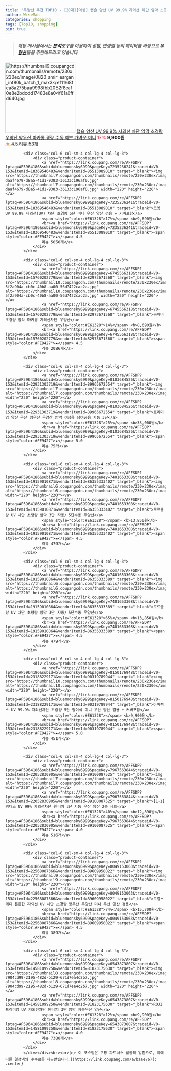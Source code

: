 ```yaml
---
title: "우양산 추천 TOP10 - [20대][여성] 캡슐 양산 UV 99.9% 자외선 차단 암막 초경량 우양산 양우산 마카롱 경량 수동 예쁜 가벼운 미니"
author: WiseMan
categories: shopping
tags: [Top10, shopping]
pin: true
---
```


> ##### 해당 게시물에서는 [**분석도구**](https://itemscout.io/)를 이용하여 **성별**, **연령별** 등의 데이터를 바탕으로 [**우양산**](https://link.coupang.com/a/baae76)들을 추천해드리고 있습니다.
<div class="container"><div class="row">
            <div class="col-6 col-sm-4 col-lg-4 col-lg-3">
                <div class="product-container">
                    <a href="https://link.coupang.com/re/AFFSDP?lptag=AF5964186&subid=bluemoonsky6999&pageKey=8119170511&traceid=V0-153&itemId=23022351210&vendorItemId=90084640551" target="_blank"><img src="https://thumbnail9.coupangcdn.com/thumbnails/remote/230x230ex/image/0820_amir_esrgan_inf80k_batch_1_max3k/ef11/68fea8a275baa9998fbb2052f8eaf0e8e2bdcdd17483e8a04f61a0ffd640.jpg" alt="https://thumbnail9.coupangcdn.com/thumbnails/remote/230x230ex/image/0820_amir_esrgan_inf80k_batch_1_max3k/ef11/68fea8a275baa9998fbb2052f8eaf0e8e2bdcdd17483e8a04f61a0ffd640.jpg" width="220" height="220"></a>
                    <a href="https://link.coupang.com/re/AFFSDP?lptag=AF5964186&subid=bluemoonsky6999&pageKey=8119170511&traceid=V0-153&itemId=23022351210&vendorItemId=90084640551" target="_blank">캡슐 양산 UV 99.9% 자외선 차단 암막 초경량 우양산 양우산 마카롱 경량 수동 예쁜 가벼운 미니</a>
                    <span style="color:#E61328">17%</span> <b>9,900원</b>
                    <br><a href="https://link.coupang.com/re/AFFSDP?lptag=AF5964186&subid=bluemoonsky6999&pageKey=8119170511&traceid=V0-153&itemId=23022351210&vendorItemId=90084640551" target="_blank"><span style="color:#FE9427">★</span> 4.5
                    리뷰 53개</a>
                </div>
            </div>
            
            <div class="col-6 col-sm-4 col-lg-4 col-lg-3">
                <div class="product-container">
                    <a href="https://link.coupang.com/re/AFFSDP?lptag=AF5964186&subid=bluemoonsky6999&pageKey=7235236241&traceid=V0-153&itemId=18369546483&vendorItemId=85513089010" target="_blank"><img src="https://thumbnail7.coupangcdn.com/thumbnails/remote/230x230ex/image/retail/images/4094008028262424-daaf4679-d8a5-41d1-9383-36133c196af0.jpg" alt="https://thumbnail7.coupangcdn.com/thumbnails/remote/230x230ex/image/retail/images/4094008028262424-daaf4679-d8a5-41d1-9383-36133c196af0.jpg" width="220" height="220"></a>
                    <a href="https://link.coupang.com/re/AFFSDP?lptag=AF5964186&subid=bluemoonsky6999&pageKey=7235236241&traceid=V0-153&itemId=18369546483&vendorItemId=85513089010" target="_blank">코멧 UV 99.9% 자외선(UV) 차단 초경량 5단 미니 우산 양산 겸용 + 커버포함</a>
                    <span style="color:#E61328">17%</span> <b>9,690원</b>
                    <br><a href="https://link.coupang.com/re/AFFSDP?lptag=AF5964186&subid=bluemoonsky6999&pageKey=7235236241&traceid=V0-153&itemId=18369546483&vendorItemId=85513089010" target="_blank"><span style="color:#FE9427">★</span> 4.5
                    리뷰 5050개</a>
                </div>
            </div>
            
            <div class="col-6 col-sm-4 col-lg-4 col-lg-3">
                <div class="product-container">
                    <a href="https://link.coupang.com/re/AFFSDP?lptag=AF5964186&subid=bluemoonsky6999&pageKey=6745566318&traceid=V0-153&itemId=15760202779&vendorItemId=82973671568" target="_blank"><img src="https://thumbnail10.coupangcdn.com/thumbnails/remote/230x230ex/image/retail/images/188820809539359-5f2a904a-cb0c-40b8-aa00-56d7422cac2a.jpg" alt="https://thumbnail10.coupangcdn.com/thumbnails/remote/230x230ex/image/retail/images/188820809539359-5f2a904a-cb0c-40b8-aa00-56d7422cac2a.jpg" width="220" height="220"></a>
                    <a href="https://link.coupang.com/re/AFFSDP?lptag=AF5964186&subid=bluemoonsky6999&pageKey=6745566318&traceid=V0-153&itemId=15760202779&vendorItemId=82973671568" target="_blank">금깨비 초경량 암막 마카롱 자외선차단 우양산</a>
                    <span style="color:#E61328">14%</span> <b>8,690원</b>
                    <br><a href="https://link.coupang.com/re/AFFSDP?lptag=AF5964186&subid=bluemoonsky6999&pageKey=6745566318&traceid=V0-153&itemId=15760202779&vendorItemId=82973671568" target="_blank"><span style="color:#FE9427">★</span> 4.5
                    리뷰 2086개</a>
                </div>
            </div>
            
            <div class="col-6 col-sm-4 col-lg-4 col-lg-3">
                <div class="product-container">
                    <a href="https://link.coupang.com/re/AFFSDP?lptag=AF5964186&subid=bluemoonsky6999&pageKey=8103684526&traceid=V0-153&itemId=22931303719&vendorItemId=89965672554" target="_blank"><img src="https://thumbnail7.coupangcdn.com/thumbnails/remote/230x230ex/image/0820_amir_esrgan_inf80k_batch_2_max3k/9383/a9a462123eff70e77757a04bba0f0a3af68a3d805936451ea2811fec8bec.jpg" alt="https://thumbnail7.coupangcdn.com/thumbnails/remote/230x230ex/image/0820_amir_esrgan_inf80k_batch_2_max3k/9383/a9a462123eff70e77757a04bba0f0a3af68a3d805936451ea2811fec8bec.jpg" width="220" height="220"></a>
                    <a href="https://link.coupang.com/re/AFFSDP?lptag=AF5964186&subid=bluemoonsky6999&pageKey=8103684526&traceid=V0-153&itemId=22931303719&vendorItemId=89965672554" target="_blank">프리미엄 양산 우산 양우산 우양산 암막 여성용 남여공용 자동 3단</a>
                    <span style="color:#E61328">25%</span> <b>33,000원</b>
                    <br><a href="https://link.coupang.com/re/AFFSDP?lptag=AF5964186&subid=bluemoonsky6999&pageKey=8103684526&traceid=V0-153&itemId=22931303719&vendorItemId=89965672554" target="_blank"><span style="color:#FE9427">★</span> 5.0
                    리뷰 75개</a>
                </div>
            </div>
            
            <div class="col-6 col-sm-4 col-lg-4 col-lg-3">
                <div class="product-container">
                    <a href="https://link.coupang.com/re/AFFSDP?lptag=AF5964186&subid=bluemoonsky6999&pageKey=7401653308&traceid=V0-153&itemId=19159010871&vendorItemId=86355333402" target="_blank"><img src="https://thumbnail6.coupangcdn.com/thumbnails/remote/230x230ex/image/vendor_inventory/7e95/b21577a221390ce08c89da9ea3958cdfba9c7d43cde9ff31395106e23073.jpg" alt="https://thumbnail6.coupangcdn.com/thumbnails/remote/230x230ex/image/vendor_inventory/7e95/b21577a221390ce08c89da9ea3958cdfba9c7d43cde9ff31395106e23073.jpg" width="220" height="220"></a>
                    <a href="https://link.coupang.com/re/AFFSDP?lptag=AF5964186&subid=bluemoonsky6999&pageKey=7401653308&traceid=V0-153&itemId=19159010871&vendorItemId=86355333402" target="_blank">로르블랑 UV 차단 초령량 암막 3단 자동/ 5단수동 우양산</a>
                    <span style="color:#E61328"></span> <b>13,850원</b>
                    <br><a href="https://link.coupang.com/re/AFFSDP?lptag=AF5964186&subid=bluemoonsky6999&pageKey=7401653308&traceid=V0-153&itemId=19159010871&vendorItemId=86355333402" target="_blank"><span style="color:#FE9427">★</span> 4.5
                    리뷰 479개</a>
                </div>
            </div>
            
            <div class="col-6 col-sm-4 col-lg-4 col-lg-3">
                <div class="product-container">
                    <a href="https://link.coupang.com/re/AFFSDP?lptag=AF5964186&subid=bluemoonsky6999&pageKey=7401653308&traceid=V0-153&itemId=19159010864&vendorItemId=86355333389" target="_blank"><img src="https://thumbnail6.coupangcdn.com/thumbnails/remote/230x230ex/image/vendor_inventory/c283/d25e85212ccb8977a04cc3a5c22b2d7aa84e0d840a5341f88f3170067552.jpg" alt="https://thumbnail6.coupangcdn.com/thumbnails/remote/230x230ex/image/vendor_inventory/c283/d25e85212ccb8977a04cc3a5c22b2d7aa84e0d840a5341f88f3170067552.jpg" width="220" height="220"></a>
                    <a href="https://link.coupang.com/re/AFFSDP?lptag=AF5964186&subid=bluemoonsky6999&pageKey=7401653308&traceid=V0-153&itemId=19159010864&vendorItemId=86355333389" target="_blank">로르블랑 UV 차단 초령량 암막 3단 자동/ 5단수동 우양산</a>
                    <span style="color:#E61328">65%</span> <b>13,850원</b>
                    <br><a href="https://link.coupang.com/re/AFFSDP?lptag=AF5964186&subid=bluemoonsky6999&pageKey=7401653308&traceid=V0-153&itemId=19159010864&vendorItemId=86355333389" target="_blank"><span style="color:#FE9427">★</span> 4.5
                    리뷰 479개</a>
                </div>
            </div>
            
            <div class="col-6 col-sm-4 col-lg-4 col-lg-3">
                <div class="product-container">
                    <a href="https://link.coupang.com/re/AFFSDP?lptag=AF5964186&subid=bluemoonsky6999&pageKey=8150176948&traceid=V0-153&itemId=23188229171&vendorItemId=90319789944" target="_blank"><img src="https://thumbnail10.coupangcdn.com/thumbnails/remote/230x230ex/image/0820_amir_esrgan_inf80k_batch_0_max3k/9b35/f74a411b356d20abd1836d8a600014265dbb4418597d09220fb42716754d.png" alt="https://thumbnail10.coupangcdn.com/thumbnails/remote/230x230ex/image/0820_amir_esrgan_inf80k_batch_0_max3k/9b35/f74a411b356d20abd1836d8a600014265dbb4418597d09220fb42716754d.png" width="220" height="220"></a>
                    <a href="https://link.coupang.com/re/AFFSDP?lptag=AF5964186&subid=bluemoonsky6999&pageKey=8150176948&traceid=V0-153&itemId=23188229171&vendorItemId=90319789944" target="_blank">아머렉스 UV 99.9% 자외선차단 초경량 5단 접이식 미니 우산 양산 겸용 + 커버포함</a>
                    <span style="color:#E61328"></span> <b>9,900원</b>
                    <br><a href="https://link.coupang.com/re/AFFSDP?lptag=AF5964186&subid=bluemoonsky6999&pageKey=8150176948&traceid=V0-153&itemId=23188229171&vendorItemId=90319789944" target="_blank"><span style="color:#FE9427">★</span> 5.0
                    리뷰 451개</a>
                </div>
            </div>
            
            <div class="col-6 col-sm-4 col-lg-4 col-lg-3">
                <div class="product-container">
                    <a href="https://link.coupang.com/re/AFFSDP?lptag=AF5964186&subid=bluemoonsky6999&pageKey=7967563844&traceid=V0-153&itemId=22052830905&vendorItemId=89100087525" target="_blank"><img src="https://thumbnail7.coupangcdn.com/thumbnails/remote/230x230ex/image/0820_amir_esrgan_inf80k_batch_0_max3k/d38f/9ce67bd625cb729e77901276f05080b97ea3cbe54475acb97372236e49a3.jpg" alt="https://thumbnail7.coupangcdn.com/thumbnails/remote/230x230ex/image/0820_amir_esrgan_inf80k_batch_0_max3k/d38f/9ce67bd625cb729e77901276f05080b97ea3cbe54475acb97372236e49a3.jpg" width="220" height="220"></a>
                    <a href="https://link.coupang.com/re/AFFSDP?lptag=AF5964186&subid=bluemoonsky6999&pageKey=7967563844&traceid=V0-153&itemId=22052830905&vendorItemId=89100087525" target="_blank">[1+1] 위더스 UV 99% 자외선차단 원터치 3단 자동 우산 양산 2종 세트</a>
                    <span style="color:#E61328">40%</span> <b>12,890원</b>
                    <br><a href="https://link.coupang.com/re/AFFSDP?lptag=AF5964186&subid=bluemoonsky6999&pageKey=7967563844&traceid=V0-153&itemId=22052830905&vendorItemId=89100087525" target="_blank"><span style="color:#FE9427">★</span> 4.0
                    리뷰 516개</a>
                </div>
            </div>
            
            <div class="col-6 col-sm-4 col-lg-4 col-lg-3">
                <div class="product-container">
                    <a href="https://link.coupang.com/re/AFFSDP?lptag=AF5964186&subid=bluemoonsky6999&pageKey=8049153063&traceid=V0-153&itemId=22568087366&vendorItemId=89609958022" target="_blank"><img src="https://thumbnail9.coupangcdn.com/thumbnails/remote/230x230ex/image/vendor_inventory/c46f/14ea259d9e89bed5ab64373fe120ba8751316464b496979fa9d875061089.jpg" alt="https://thumbnail9.coupangcdn.com/thumbnails/remote/230x230ex/image/vendor_inventory/c46f/14ea259d9e89bed5ab64373fe120ba8751316464b496979fa9d875061089.jpg" width="220" height="220"></a>
                    <a href="https://link.coupang.com/re/AFFSDP?lptag=AF5964186&subid=bluemoonsky6999&pageKey=8049153063&traceid=V0-153&itemId=22568087366&vendorItemId=89609958022" target="_blank">로열스테디 튼튼한 자외선 UV 차단 초경량 양우산 우양산 미니 우산 양산 겸용</a>
                    <span style="color:#E61328">74%</span> <b>15,700원</b>
                    <br><a href="https://link.coupang.com/re/AFFSDP?lptag=AF5964186&subid=bluemoonsky6999&pageKey=8049153063&traceid=V0-153&itemId=22568087366&vendorItemId=89609958022" target="_blank"><span style="color:#FE9427">★</span> 4.5
                    리뷰 389개</a>
                </div>
            </div>
            
            <div class="col-6 col-sm-4 col-lg-4 col-lg-3">
                <div class="product-container">
                    <a href="https://link.coupang.com/re/AFFSDP?lptag=AF5964186&subid=bluemoonsky6999&pageKey=6543873807&traceid=V0-153&itemId=14581099250&vendorItemId=81823175630" target="_blank"><img src="https://thumbnail8.coupangcdn.com/thumbnails/remote/230x230ex/image/retail/images/3746893547917667-7904cd99-2195-482d-b129-671d7ea4c2b7.jpg" alt="https://thumbnail8.coupangcdn.com/thumbnails/remote/230x230ex/image/retail/images/3746893547917667-7904cd99-2195-482d-b129-671d7ea4c2b7.jpg" width="220" height="220"></a>
                    <a href="https://link.coupang.com/re/AFFSDP?lptag=AF5964186&subid=bluemoonsky6999&pageKey=6543873807&traceid=V0-153&itemId=14581099250&vendorItemId=81823175630" target="_blank">ROJI 프리미엄 UV 자외선차단 원터치 3단 암막 자동우산 양산</a>
                    <span style="color:#E61328">12%</span> <b>9,900원</b>
                    <br><a href="https://link.coupang.com/re/AFFSDP?lptag=AF5964186&subid=bluemoonsky6999&pageKey=6543873807&traceid=V0-153&itemId=14581099250&vendorItemId=81823175630" target="_blank"><span style="color:#FE9427">★</span> 4.0
                    리뷰 7388개</a>
                </div>
            </div>
            </div></div><br><br>[👉 이 포스팅은 쿠팡 파트너스 활동의 일환으로, 이에 따른 일정액의 수수료를 제공받습니다.](https://link.coupang.com/a/baae76){: .center}